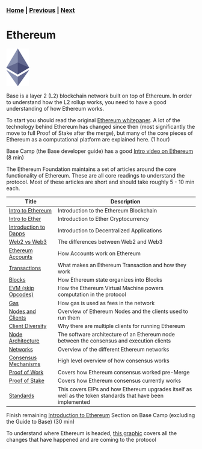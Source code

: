 ### [Home](../README.md) | [Previous](../blockchain-basics/index.md) | [Next](../solidity/index.md)

# Ethereum

<p><img width="61.4" height="100" src="./eth-diamond-purple.png"/>

Base is a layer 2 (L2) blockchain network built on top of Ethereum. In order to
understand how the L2 rollup works, you need to have a good understanding of how
Ethereum works.

To start you should read the original [Ethereum whitepaper](https://ethereum.org/en/whitepaper/). A lot of the
technology behind Ethereum has changed since then (most significantly the move
to full Proof of Stake after the merge), but many of the core pieces of Ethereum
as a computational platform are explained here. (1 hour)

Base Camp (the Base developer guide) has a good [Intro video on Ethereum](https://docs.base.org/base-camp/docs/introduction-to-ethereum/intro-to-ethereum-vid/) (8 min)

The Ethereum Foundation maintains a set of articles around the core functionality of Ethereum. These are all core readings to understand the protocol. Most of these articles are short and should take roughly 5 - 10 min each.

| Title                                                                                             | Description                                                                                                 |
| ------------------------------------------------------------------------------------------------- | ----------------------------------------------------------------------------------------------------------- |
| [Intro to Ethereum](https://ethereum.org/en/developers/docs/intro-to-ethereum/)                   | Introduction to the Ethereum Blockchain                                                                     |
| [Intro to Ether](https://ethereum.org/en/developers/docs/intro-to-ether/)                         | Introduction to Ether Cryptocurrency                                                                        |
| [Introduction to Dapps](https://ethereum.org/en/developers/docs/dapps/)                           | Introduction to Decentralized Applications                                                                  |
| [Web2 vs Web3](https://ethereum.org/en/developers/docs/web2-vs-web3/)                             | The differences between Web2 and Web3                                                                       |
| [Ethereum Accounts](https://ethereum.org/en/developers/docs/accounts/)                            | How Accounts work on Ethereum                                                                               |
| [Transactions](https://ethereum.org/en/developers/docs/transactions/)                             | What makes an Ethereum Transaction and how they work                                                        |
| [Blocks](https://ethereum.org/en/developers/docs/blocks/)                                         | How Ethereum state organizes into Blocks                                                                    |
| [EVM (skip Opcodes)](https://ethereum.org/en/developers/docs/evm/)                                | How the Ethereum Virtual Machine powers computation in the protocol                                         |
| [Gas](https://ethereum.org/en/developers/docs/gas/)                                               | How gas is used as fees in the network                                                                      |
| [Nodes and Clients](https://ethereum.org/en/developers/docs/nodes-and-clients/)                   | Overview of Ethereum Nodes and the clients used to run them                                                 |
| [Client Diversity](https://ethereum.org/en/developers/docs/nodes-and-clients/client-diversity/)   | Why there are multiple clients for running Ethereum                                                         |
| [Node Architecture](https://ethereum.org/en/developers/docs/nodes-and-clients/node-architecture/) | The software architecture of an Ethereum node between the consensus and execution clients                   |
| [Networks](https://ethereum.org/en/developers/docs/networks/)                                     | Overview of the different Ethereum networks                                                                 |
| [Consensus Mechanisms](https://ethereum.org/en/developers/docs/consensus-mechanisms/)             | High level overview of how consensus works                                                                  |
| [Proof of Work](https://ethereum.org/en/developers/docs/consensus-mechanisms/pow/)                | Covers how Ethereum consensus worked pre-Merge                                                              |
| [Proof of Stake](https://ethereum.org/en/developers/docs/consensus-mechanisms/pos/)               | Covers how Ethereum consensus currently works                                                               |
| [Standards](https://ethereum.org/en/developers/docs/standards/)                                   | This covers EIPs and how Ethereum upgrades itself as well as the token standards that have been implemented |

Finish remaining [Introduction to Ethereum](https://docs.base.org/base-camp/docs/introduction-to-ethereum/ethereum-dev-overview-vid) Section on Base Camp
(excluding the Guide to Base) (30 min)

To understand where Ethereum is headed, [this graphic](https://github.com/dcbuild3r/blockchain-development-guide/blob/main/images/ethereum_roadmap.png) covers all the changes that have happened and are coming to the protocol
